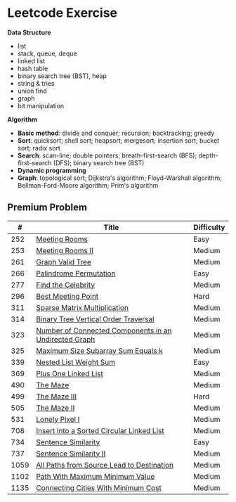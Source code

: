 # Leetcode Exercise

**Data Structure**

- list
- stack, queue, deque
- linked list
- hash table
- binary search tree (BST), heap
- string & tries
- union find
- graph
- bit manipulation

**Algorithm**

- **Basic method**: divide and conquer; recursion; backtracking; greedy
- **Sort**: quicksort; shell sort; heapsort; mergesort; insertion sort; bucket sort; radix sort
- **Search**: scan-line; double pointers; breath-first-search (BFS); depth-first-search (DFS); binary search tree (BST)
- **Dynamic programming**
- **Graph**: topological sort; Dijkstra's algorithm; Floyd-Warshall algorithm; Bellman-Ford-Moore algorithm; Prim's algorithm

## Premium Problem

|  #  | Title           |   Difficulty    |  
|-----|---------------- | --------------- | 
252 | [Meeting Rooms](https://github.com/Zidane-Han/myLeetcode/tree/master/Sort/252%20Meeting%20Rooms) | Easy    |||
253 | [Meeting Rooms II](https://github.com/Zidane-Han/myLeetcode/tree/master/Sort/253%20Meeting%20Rooms%20II) | Medium  |||
261 | [Graph Valid Tree](https://github.com/Zidane-Han/myLeetcode/tree/master/Union%20Find/261%20Graph%20Valid%20Tree) | Medium  |||
266 | [Palindrome Permutation](https://github.com/Zidane-Han/myLeetcode/tree/master/String/Palindrome/266%20Palindrome%20Permutation) | Easy  |||
277 | [Find the Celebrity](https://github.com/Zidane-Han/myLeetcode/tree/master/277%20Find%20the%20Celebrity) | Medium  |||
296 | [Best Meeting Point](https://github.com/Zidane-Han/myLeetcode/tree/master/296%20Best%20Meeting%20Point) | Hard  |||
311 | [Sparse Matrix Multiplication](https://github.com/Zidane-Han/myLeetcode/tree/master/Math/311%20Sparse%20Matrix%20Multiplication) | Medium  |||
314 | [Binary Tree Vertical Order Traversal](https://github.com/Zidane-Han/myLeetcode/tree/master/BST/314%20Bianry%20Tree%20Vertical%20Order%20Traversal) | Medium  |||
323 | [Number of Connected Components in an Undirected Graph](https://github.com/Zidane-Han/myLeetcode/tree/master/Union%20Find/323%20Number%20of%20Connected%20Components%20in%20an%20Undirected%20Graph) | Medium |||
325 | [Maximum Size Subarray Sum Equals k](https://github.com/Zidane-Han/myLeetcode/tree/master/325%20Maximum%20Size%20Subarray%20Sum%20Equals%20k) | Medium  |||
339 | [Nested List Weight Sum](https://github.com/Zidane-Han/myLeetcode/tree/master/BFS%20%26%20DFS/339%20Nested%20List%20Weight%20Sum) | Easy  |||
369 | [Plus One Linked List](https://github.com/Zidane-Han/myLeetcode/tree/master/Linked%20List/369%20Plus%20One%20Linked%20List) | Medium  |||
490 | [The Maze](https://github.com/Zidane-Han/myLeetcode/tree/master/BFS%20%26%20DFS/490%20The%20Maze) | Medium  |||
499 | [The Maze III](https://github.com/Zidane-Han/myLeetcode/tree/master/BFS%20%26%20DFS/499%20The%20Maze%20III) | Hard  |||
505 | [The Maze II](https://github.com/Zidane-Han/myLeetcode/tree/master/BFS%20%26%20DFS/505%20The%20Maze%20II) | Medium  |||
531 | [Lonely Pixel I](https://github.com/Zidane-Han/myLeetcode/tree/master/BFS%20%26%20DFS/531%20Lonely%20Pixel%20I) | Medium  |||
708 | [Insert into a Sorted Circular Linked List](https://github.com/Zidane-Han/myLeetcode/tree/master/Linked%20List/708%20Insert%20into%20a%20Cyclic%20Sorted%20List) | Medium  |||
734 | [Sentence Similarity](https://github.com/Zidane-Han/myLeetcode/tree/master/734%20Sentence%20Similarity) | Easy  |||
737 | [Sentence Similarity II](https://github.com/Zidane-Han/myLeetcode/tree/master/737%20Sentence%20Similarity%20II) | Medium  |||
1059 | [All Paths from Source Lead to Destination](https://github.com/Zidane-Han/myLeetcode/tree/master/Graph/Path/1059%20All%20Paths%20from%20Source%20Lead%20to%20Destination) | Medium  |||
1102 | [Path With Maximum Minimum Value](https://github.com/Zidane-Han/myLeetcode/tree/master/Graph/Path/1102%20Path%20With%20Maximum%20Minimum%20Value) | Medium  |||
1135 | [Connecting Cities With Minimum Cost](https://github.com/Zidane-Han/myLeetcode/tree/master/Graph/1135%20Connecting%20Cities%20With%20Minimum%20Cost) | Medium  |||